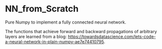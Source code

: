 # NN_from_Scratch

Pure Numpy to implement a fully connected neural network. 

The functions that achieve forward and backward propagations of arbitrary layers are learned from a blog: https://towardsdatascience.com/lets-code-a-neural-network-in-plain-numpy-ae7e74410795.
